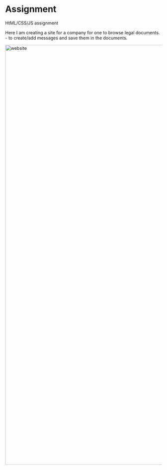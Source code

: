 # Assignment
HtML/CSS/JS assignment

Here I am creating a site for a company for one to browse legal documents. - 
to create/add messages and save them in the documents.


<img width="1349" alt="website" src="https://user-images.githubusercontent.com/92215742/149853764-7732e4d9-301b-49c3-8e77-5de866ed58cd.png">
